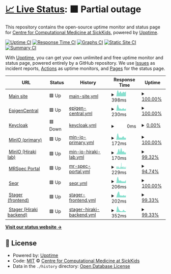 # [📈 Live Status](https://ccmbioinfo.github.io/status): <!--live status--> **🟧 Partial outage**

This repository contains the open-source uptime monitor and status page for [Centre for Computational Medicine at SickKids](https://ccm.sickkids.ca), powered by [Upptime](https://github.com/upptime/upptime).

[![Uptime CI](https://github.com/ccmbioinfo/status/workflows/Uptime%20CI/badge.svg)](https://github.com/ccmbioinfo/status/actions?query=workflow%3A%22Uptime+CI%22)
[![Response Time CI](https://github.com/ccmbioinfo/status/workflows/Response%20Time%20CI/badge.svg)](https://github.com/ccmbioinfo/status/actions?query=workflow%3A%22Response+Time+CI%22)
[![Graphs CI](https://github.com/ccmbioinfo/status/workflows/Graphs%20CI/badge.svg)](https://github.com/ccmbioinfo/status/actions?query=workflow%3A%22Graphs+CI%22)
[![Static Site CI](https://github.com/ccmbioinfo/status/workflows/Static%20Site%20CI/badge.svg)](https://github.com/ccmbioinfo/status/actions?query=workflow%3A%22Static+Site+CI%22)
[![Summary CI](https://github.com/ccmbioinfo/status/workflows/Summary%20CI/badge.svg)](https://github.com/ccmbioinfo/status/actions?query=workflow%3A%22Summary+CI%22)

With [Upptime](https://upptime.js.org), you can get your own unlimited and free uptime monitor and status page, powered entirely by a GitHub repository. We use [Issues](https://github.com/ccmbioinfo/status/issues) as incident reports, [Actions](https://github.com/ccmbioinfo/status/actions) as uptime monitors, and [Pages](https://ccmbioinfo.github.io/status) for the status page.

<!--start: status pages-->
<!-- This summary is generated by Upptime (https://github.com/upptime/upptime) -->
<!-- Do not edit this manually, your changes will be overwritten -->
<!-- prettier-ignore -->
| URL | Status | History | Response Time | Uptime |
| --- | ------ | ------- | ------------- | ------ |
| <img alt="" src="https://icons.duckduckgo.com/ip3/ccm.sickkids.ca.ico" height="13"> [Main site](https://ccm.sickkids.ca) | 🟩 Up | [main-site.yml](https://github.com/ccmbioinfo/status/commits/HEAD/history/main-site.yml) | <details><summary><img alt="Response time graph" src="./graphs/main-site/response-time-week.png" height="20"> 398ms</summary><br><a href="https://status.ccm.sickkids.ca/history/main-site"><img alt="Response time 538" src="https://img.shields.io/endpoint?url=https%3A%2F%2Fraw.githubusercontent.com%2Fccmbioinfo%2Fstatus%2FHEAD%2Fapi%2Fmain-site%2Fresponse-time.json"></a><br><a href="https://status.ccm.sickkids.ca/history/main-site"><img alt="24-hour response time 452" src="https://img.shields.io/endpoint?url=https%3A%2F%2Fraw.githubusercontent.com%2Fccmbioinfo%2Fstatus%2FHEAD%2Fapi%2Fmain-site%2Fresponse-time-day.json"></a><br><a href="https://status.ccm.sickkids.ca/history/main-site"><img alt="7-day response time 398" src="https://img.shields.io/endpoint?url=https%3A%2F%2Fraw.githubusercontent.com%2Fccmbioinfo%2Fstatus%2FHEAD%2Fapi%2Fmain-site%2Fresponse-time-week.json"></a><br><a href="https://status.ccm.sickkids.ca/history/main-site"><img alt="30-day response time 458" src="https://img.shields.io/endpoint?url=https%3A%2F%2Fraw.githubusercontent.com%2Fccmbioinfo%2Fstatus%2FHEAD%2Fapi%2Fmain-site%2Fresponse-time-month.json"></a><br><a href="https://status.ccm.sickkids.ca/history/main-site"><img alt="1-year response time 546" src="https://img.shields.io/endpoint?url=https%3A%2F%2Fraw.githubusercontent.com%2Fccmbioinfo%2Fstatus%2FHEAD%2Fapi%2Fmain-site%2Fresponse-time-year.json"></a></details> | <details><summary><a href="https://status.ccm.sickkids.ca/history/main-site">100.00%</a></summary><a href="https://status.ccm.sickkids.ca/history/main-site"><img alt="All-time uptime 99.83%" src="https://img.shields.io/endpoint?url=https%3A%2F%2Fraw.githubusercontent.com%2Fccmbioinfo%2Fstatus%2FHEAD%2Fapi%2Fmain-site%2Fuptime.json"></a><br><a href="https://status.ccm.sickkids.ca/history/main-site"><img alt="24-hour uptime 100.00%" src="https://img.shields.io/endpoint?url=https%3A%2F%2Fraw.githubusercontent.com%2Fccmbioinfo%2Fstatus%2FHEAD%2Fapi%2Fmain-site%2Fuptime-day.json"></a><br><a href="https://status.ccm.sickkids.ca/history/main-site"><img alt="7-day uptime 100.00%" src="https://img.shields.io/endpoint?url=https%3A%2F%2Fraw.githubusercontent.com%2Fccmbioinfo%2Fstatus%2FHEAD%2Fapi%2Fmain-site%2Fuptime-week.json"></a><br><a href="https://status.ccm.sickkids.ca/history/main-site"><img alt="30-day uptime 100.00%" src="https://img.shields.io/endpoint?url=https%3A%2F%2Fraw.githubusercontent.com%2Fccmbioinfo%2Fstatus%2FHEAD%2Fapi%2Fmain-site%2Fuptime-month.json"></a><br><a href="https://status.ccm.sickkids.ca/history/main-site"><img alt="1-year uptime 99.66%" src="https://img.shields.io/endpoint?url=https%3A%2F%2Fraw.githubusercontent.com%2Fccmbioinfo%2Fstatus%2FHEAD%2Fapi%2Fmain-site%2Fuptime-year.json"></a></details>
| <img alt="" src="https://icons.duckduckgo.com/ip3/epigen.ccm.sickkids.ca.ico" height="13"> [EpigenCentral](https://epigen.ccm.sickkids.ca) | 🟩 Up | [epigen-central.yml](https://github.com/ccmbioinfo/status/commits/HEAD/history/epigen-central.yml) | <details><summary><img alt="Response time graph" src="./graphs/epigen-central/response-time-week.png" height="20"> 230ms</summary><br><a href="https://status.ccm.sickkids.ca/history/epigen-central"><img alt="Response time 287" src="https://img.shields.io/endpoint?url=https%3A%2F%2Fraw.githubusercontent.com%2Fccmbioinfo%2Fstatus%2FHEAD%2Fapi%2Fepigen-central%2Fresponse-time.json"></a><br><a href="https://status.ccm.sickkids.ca/history/epigen-central"><img alt="24-hour response time 199" src="https://img.shields.io/endpoint?url=https%3A%2F%2Fraw.githubusercontent.com%2Fccmbioinfo%2Fstatus%2FHEAD%2Fapi%2Fepigen-central%2Fresponse-time-day.json"></a><br><a href="https://status.ccm.sickkids.ca/history/epigen-central"><img alt="7-day response time 230" src="https://img.shields.io/endpoint?url=https%3A%2F%2Fraw.githubusercontent.com%2Fccmbioinfo%2Fstatus%2FHEAD%2Fapi%2Fepigen-central%2Fresponse-time-week.json"></a><br><a href="https://status.ccm.sickkids.ca/history/epigen-central"><img alt="30-day response time 253" src="https://img.shields.io/endpoint?url=https%3A%2F%2Fraw.githubusercontent.com%2Fccmbioinfo%2Fstatus%2FHEAD%2Fapi%2Fepigen-central%2Fresponse-time-month.json"></a><br><a href="https://status.ccm.sickkids.ca/history/epigen-central"><img alt="1-year response time 282" src="https://img.shields.io/endpoint?url=https%3A%2F%2Fraw.githubusercontent.com%2Fccmbioinfo%2Fstatus%2FHEAD%2Fapi%2Fepigen-central%2Fresponse-time-year.json"></a></details> | <details><summary><a href="https://status.ccm.sickkids.ca/history/epigen-central">100.00%</a></summary><a href="https://status.ccm.sickkids.ca/history/epigen-central"><img alt="All-time uptime 99.66%" src="https://img.shields.io/endpoint?url=https%3A%2F%2Fraw.githubusercontent.com%2Fccmbioinfo%2Fstatus%2FHEAD%2Fapi%2Fepigen-central%2Fuptime.json"></a><br><a href="https://status.ccm.sickkids.ca/history/epigen-central"><img alt="24-hour uptime 100.00%" src="https://img.shields.io/endpoint?url=https%3A%2F%2Fraw.githubusercontent.com%2Fccmbioinfo%2Fstatus%2FHEAD%2Fapi%2Fepigen-central%2Fuptime-day.json"></a><br><a href="https://status.ccm.sickkids.ca/history/epigen-central"><img alt="7-day uptime 100.00%" src="https://img.shields.io/endpoint?url=https%3A%2F%2Fraw.githubusercontent.com%2Fccmbioinfo%2Fstatus%2FHEAD%2Fapi%2Fepigen-central%2Fuptime-week.json"></a><br><a href="https://status.ccm.sickkids.ca/history/epigen-central"><img alt="30-day uptime 100.00%" src="https://img.shields.io/endpoint?url=https%3A%2F%2Fraw.githubusercontent.com%2Fccmbioinfo%2Fstatus%2FHEAD%2Fapi%2Fepigen-central%2Fuptime-month.json"></a><br><a href="https://status.ccm.sickkids.ca/history/epigen-central"><img alt="1-year uptime 99.53%" src="https://img.shields.io/endpoint?url=https%3A%2F%2Fraw.githubusercontent.com%2Fccmbioinfo%2Fstatus%2FHEAD%2Fapi%2Fepigen-central%2Fuptime-year.json"></a></details>
| <img alt="" src="https://icons.duckduckgo.com/ip3/sso.ccm.sickkids.ca.ico" height="13"> [Keycloak](https://sso.ccm.sickkids.ca) | 🟥 Down | [keycloak.yml](https://github.com/ccmbioinfo/status/commits/HEAD/history/keycloak.yml) | <details><summary><img alt="Response time graph" src="./graphs/keycloak/response-time-week.png" height="20"> 0ms</summary><br><a href="https://status.ccm.sickkids.ca/history/keycloak"><img alt="Response time 353" src="https://img.shields.io/endpoint?url=https%3A%2F%2Fraw.githubusercontent.com%2Fccmbioinfo%2Fstatus%2FHEAD%2Fapi%2Fkeycloak%2Fresponse-time.json"></a><br><a href="https://status.ccm.sickkids.ca/history/keycloak"><img alt="24-hour response time 0" src="https://img.shields.io/endpoint?url=https%3A%2F%2Fraw.githubusercontent.com%2Fccmbioinfo%2Fstatus%2FHEAD%2Fapi%2Fkeycloak%2Fresponse-time-day.json"></a><br><a href="https://status.ccm.sickkids.ca/history/keycloak"><img alt="7-day response time 0" src="https://img.shields.io/endpoint?url=https%3A%2F%2Fraw.githubusercontent.com%2Fccmbioinfo%2Fstatus%2FHEAD%2Fapi%2Fkeycloak%2Fresponse-time-week.json"></a><br><a href="https://status.ccm.sickkids.ca/history/keycloak"><img alt="30-day response time 0" src="https://img.shields.io/endpoint?url=https%3A%2F%2Fraw.githubusercontent.com%2Fccmbioinfo%2Fstatus%2FHEAD%2Fapi%2Fkeycloak%2Fresponse-time-month.json"></a><br><a href="https://status.ccm.sickkids.ca/history/keycloak"><img alt="1-year response time 0" src="https://img.shields.io/endpoint?url=https%3A%2F%2Fraw.githubusercontent.com%2Fccmbioinfo%2Fstatus%2FHEAD%2Fapi%2Fkeycloak%2Fresponse-time-year.json"></a></details> | <details><summary><a href="https://status.ccm.sickkids.ca/history/keycloak">0.00%</a></summary><a href="https://status.ccm.sickkids.ca/history/keycloak"><img alt="All-time uptime 44.94%" src="https://img.shields.io/endpoint?url=https%3A%2F%2Fraw.githubusercontent.com%2Fccmbioinfo%2Fstatus%2FHEAD%2Fapi%2Fkeycloak%2Fuptime.json"></a><br><a href="https://status.ccm.sickkids.ca/history/keycloak"><img alt="24-hour uptime 0.00%" src="https://img.shields.io/endpoint?url=https%3A%2F%2Fraw.githubusercontent.com%2Fccmbioinfo%2Fstatus%2FHEAD%2Fapi%2Fkeycloak%2Fuptime-day.json"></a><br><a href="https://status.ccm.sickkids.ca/history/keycloak"><img alt="7-day uptime 0.00%" src="https://img.shields.io/endpoint?url=https%3A%2F%2Fraw.githubusercontent.com%2Fccmbioinfo%2Fstatus%2FHEAD%2Fapi%2Fkeycloak%2Fuptime-week.json"></a><br><a href="https://status.ccm.sickkids.ca/history/keycloak"><img alt="30-day uptime 0.00%" src="https://img.shields.io/endpoint?url=https%3A%2F%2Fraw.githubusercontent.com%2Fccmbioinfo%2Fstatus%2FHEAD%2Fapi%2Fkeycloak%2Fuptime-month.json"></a><br><a href="https://status.ccm.sickkids.ca/history/keycloak"><img alt="1-year uptime 0.00%" src="https://img.shields.io/endpoint?url=https%3A%2F%2Fraw.githubusercontent.com%2Fccmbioinfo%2Fstatus%2FHEAD%2Fapi%2Fkeycloak%2Fuptime-year.json"></a></details>
| <img alt="" src="https://icons.duckduckgo.com/ip3/minio.ccm.sickkids.ca.ico" height="13"> [MinIO (primary)](https://minio.ccm.sickkids.ca/minio/health/live) | 🟩 Up | [min-io-primary.yml](https://github.com/ccmbioinfo/status/commits/HEAD/history/min-io-primary.yml) | <details><summary><img alt="Response time graph" src="./graphs/min-io-primary/response-time-week.png" height="20"> 172ms</summary><br><a href="https://status.ccm.sickkids.ca/history/min-io-primary"><img alt="Response time 219" src="https://img.shields.io/endpoint?url=https%3A%2F%2Fraw.githubusercontent.com%2Fccmbioinfo%2Fstatus%2FHEAD%2Fapi%2Fmin-io-primary%2Fresponse-time.json"></a><br><a href="https://status.ccm.sickkids.ca/history/min-io-primary"><img alt="24-hour response time 125" src="https://img.shields.io/endpoint?url=https%3A%2F%2Fraw.githubusercontent.com%2Fccmbioinfo%2Fstatus%2FHEAD%2Fapi%2Fmin-io-primary%2Fresponse-time-day.json"></a><br><a href="https://status.ccm.sickkids.ca/history/min-io-primary"><img alt="7-day response time 172" src="https://img.shields.io/endpoint?url=https%3A%2F%2Fraw.githubusercontent.com%2Fccmbioinfo%2Fstatus%2FHEAD%2Fapi%2Fmin-io-primary%2Fresponse-time-week.json"></a><br><a href="https://status.ccm.sickkids.ca/history/min-io-primary"><img alt="30-day response time 198" src="https://img.shields.io/endpoint?url=https%3A%2F%2Fraw.githubusercontent.com%2Fccmbioinfo%2Fstatus%2FHEAD%2Fapi%2Fmin-io-primary%2Fresponse-time-month.json"></a><br><a href="https://status.ccm.sickkids.ca/history/min-io-primary"><img alt="1-year response time 204" src="https://img.shields.io/endpoint?url=https%3A%2F%2Fraw.githubusercontent.com%2Fccmbioinfo%2Fstatus%2FHEAD%2Fapi%2Fmin-io-primary%2Fresponse-time-year.json"></a></details> | <details><summary><a href="https://status.ccm.sickkids.ca/history/min-io-primary">100.00%</a></summary><a href="https://status.ccm.sickkids.ca/history/min-io-primary"><img alt="All-time uptime 99.80%" src="https://img.shields.io/endpoint?url=https%3A%2F%2Fraw.githubusercontent.com%2Fccmbioinfo%2Fstatus%2FHEAD%2Fapi%2Fmin-io-primary%2Fuptime.json"></a><br><a href="https://status.ccm.sickkids.ca/history/min-io-primary"><img alt="24-hour uptime 100.00%" src="https://img.shields.io/endpoint?url=https%3A%2F%2Fraw.githubusercontent.com%2Fccmbioinfo%2Fstatus%2FHEAD%2Fapi%2Fmin-io-primary%2Fuptime-day.json"></a><br><a href="https://status.ccm.sickkids.ca/history/min-io-primary"><img alt="7-day uptime 100.00%" src="https://img.shields.io/endpoint?url=https%3A%2F%2Fraw.githubusercontent.com%2Fccmbioinfo%2Fstatus%2FHEAD%2Fapi%2Fmin-io-primary%2Fuptime-week.json"></a><br><a href="https://status.ccm.sickkids.ca/history/min-io-primary"><img alt="30-day uptime 100.00%" src="https://img.shields.io/endpoint?url=https%3A%2F%2Fraw.githubusercontent.com%2Fccmbioinfo%2Fstatus%2FHEAD%2Fapi%2Fmin-io-primary%2Fuptime-month.json"></a><br><a href="https://status.ccm.sickkids.ca/history/min-io-primary"><img alt="1-year uptime 99.66%" src="https://img.shields.io/endpoint?url=https%3A%2F%2Fraw.githubusercontent.com%2Fccmbioinfo%2Fstatus%2FHEAD%2Fapi%2Fmin-io-primary%2Fuptime-year.json"></a></details>
| <img alt="" src="https://icons.duckduckgo.com/ip3/minio-hiraki.ccm.sickkids.ca.ico" height="13"> [MinIO (Hiraki lab)](https://minio-hiraki.ccm.sickkids.ca/minio/health/live) | 🟩 Up | [min-io-hiraki-lab.yml](https://github.com/ccmbioinfo/status/commits/HEAD/history/min-io-hiraki-lab.yml) | <details><summary><img alt="Response time graph" src="./graphs/min-io-hiraki-lab/response-time-week.png" height="20"> 170ms</summary><br><a href="https://status.ccm.sickkids.ca/history/min-io-hiraki-lab"><img alt="Response time 220" src="https://img.shields.io/endpoint?url=https%3A%2F%2Fraw.githubusercontent.com%2Fccmbioinfo%2Fstatus%2FHEAD%2Fapi%2Fmin-io-hiraki-lab%2Fresponse-time.json"></a><br><a href="https://status.ccm.sickkids.ca/history/min-io-hiraki-lab"><img alt="24-hour response time 111" src="https://img.shields.io/endpoint?url=https%3A%2F%2Fraw.githubusercontent.com%2Fccmbioinfo%2Fstatus%2FHEAD%2Fapi%2Fmin-io-hiraki-lab%2Fresponse-time-day.json"></a><br><a href="https://status.ccm.sickkids.ca/history/min-io-hiraki-lab"><img alt="7-day response time 170" src="https://img.shields.io/endpoint?url=https%3A%2F%2Fraw.githubusercontent.com%2Fccmbioinfo%2Fstatus%2FHEAD%2Fapi%2Fmin-io-hiraki-lab%2Fresponse-time-week.json"></a><br><a href="https://status.ccm.sickkids.ca/history/min-io-hiraki-lab"><img alt="30-day response time 210" src="https://img.shields.io/endpoint?url=https%3A%2F%2Fraw.githubusercontent.com%2Fccmbioinfo%2Fstatus%2FHEAD%2Fapi%2Fmin-io-hiraki-lab%2Fresponse-time-month.json"></a><br><a href="https://status.ccm.sickkids.ca/history/min-io-hiraki-lab"><img alt="1-year response time 207" src="https://img.shields.io/endpoint?url=https%3A%2F%2Fraw.githubusercontent.com%2Fccmbioinfo%2Fstatus%2FHEAD%2Fapi%2Fmin-io-hiraki-lab%2Fresponse-time-year.json"></a></details> | <details><summary><a href="https://status.ccm.sickkids.ca/history/min-io-hiraki-lab">99.32%</a></summary><a href="https://status.ccm.sickkids.ca/history/min-io-hiraki-lab"><img alt="All-time uptime 99.83%" src="https://img.shields.io/endpoint?url=https%3A%2F%2Fraw.githubusercontent.com%2Fccmbioinfo%2Fstatus%2FHEAD%2Fapi%2Fmin-io-hiraki-lab%2Fuptime.json"></a><br><a href="https://status.ccm.sickkids.ca/history/min-io-hiraki-lab"><img alt="24-hour uptime 100.00%" src="https://img.shields.io/endpoint?url=https%3A%2F%2Fraw.githubusercontent.com%2Fccmbioinfo%2Fstatus%2FHEAD%2Fapi%2Fmin-io-hiraki-lab%2Fuptime-day.json"></a><br><a href="https://status.ccm.sickkids.ca/history/min-io-hiraki-lab"><img alt="7-day uptime 99.32%" src="https://img.shields.io/endpoint?url=https%3A%2F%2Fraw.githubusercontent.com%2Fccmbioinfo%2Fstatus%2FHEAD%2Fapi%2Fmin-io-hiraki-lab%2Fuptime-week.json"></a><br><a href="https://status.ccm.sickkids.ca/history/min-io-hiraki-lab"><img alt="30-day uptime 99.84%" src="https://img.shields.io/endpoint?url=https%3A%2F%2Fraw.githubusercontent.com%2Fccmbioinfo%2Fstatus%2FHEAD%2Fapi%2Fmin-io-hiraki-lab%2Fuptime-month.json"></a><br><a href="https://status.ccm.sickkids.ca/history/min-io-hiraki-lab"><img alt="1-year uptime 99.65%" src="https://img.shields.io/endpoint?url=https%3A%2F%2Fraw.githubusercontent.com%2Fccmbioinfo%2Fstatus%2FHEAD%2Fapi%2Fmin-io-hiraki-lab%2Fuptime-year.json"></a></details>
| <img alt="" src="https://icons.duckduckgo.com/ip3/mrspec.ccm.sickkids.ca.ico" height="13"> [MRSpec Portal](https://mrspec.ccm.sickkids.ca) | 🟩 Up | [mr-spec-portal.yml](https://github.com/ccmbioinfo/status/commits/HEAD/history/mr-spec-portal.yml) | <details><summary><img alt="Response time graph" src="./graphs/mr-spec-portal/response-time-week.png" height="20"> 229ms</summary><br><a href="https://status.ccm.sickkids.ca/history/mr-spec-portal"><img alt="Response time 404" src="https://img.shields.io/endpoint?url=https%3A%2F%2Fraw.githubusercontent.com%2Fccmbioinfo%2Fstatus%2FHEAD%2Fapi%2Fmr-spec-portal%2Fresponse-time.json"></a><br><a href="https://status.ccm.sickkids.ca/history/mr-spec-portal"><img alt="24-hour response time 199" src="https://img.shields.io/endpoint?url=https%3A%2F%2Fraw.githubusercontent.com%2Fccmbioinfo%2Fstatus%2FHEAD%2Fapi%2Fmr-spec-portal%2Fresponse-time-day.json"></a><br><a href="https://status.ccm.sickkids.ca/history/mr-spec-portal"><img alt="7-day response time 229" src="https://img.shields.io/endpoint?url=https%3A%2F%2Fraw.githubusercontent.com%2Fccmbioinfo%2Fstatus%2FHEAD%2Fapi%2Fmr-spec-portal%2Fresponse-time-week.json"></a><br><a href="https://status.ccm.sickkids.ca/history/mr-spec-portal"><img alt="30-day response time 498" src="https://img.shields.io/endpoint?url=https%3A%2F%2Fraw.githubusercontent.com%2Fccmbioinfo%2Fstatus%2FHEAD%2Fapi%2Fmr-spec-portal%2Fresponse-time-month.json"></a><br><a href="https://status.ccm.sickkids.ca/history/mr-spec-portal"><img alt="1-year response time 413" src="https://img.shields.io/endpoint?url=https%3A%2F%2Fraw.githubusercontent.com%2Fccmbioinfo%2Fstatus%2FHEAD%2Fapi%2Fmr-spec-portal%2Fresponse-time-year.json"></a></details> | <details><summary><a href="https://status.ccm.sickkids.ca/history/mr-spec-portal">94.74%</a></summary><a href="https://status.ccm.sickkids.ca/history/mr-spec-portal"><img alt="All-time uptime 99.39%" src="https://img.shields.io/endpoint?url=https%3A%2F%2Fraw.githubusercontent.com%2Fccmbioinfo%2Fstatus%2FHEAD%2Fapi%2Fmr-spec-portal%2Fuptime.json"></a><br><a href="https://status.ccm.sickkids.ca/history/mr-spec-portal"><img alt="24-hour uptime 93.86%" src="https://img.shields.io/endpoint?url=https%3A%2F%2Fraw.githubusercontent.com%2Fccmbioinfo%2Fstatus%2FHEAD%2Fapi%2Fmr-spec-portal%2Fuptime-day.json"></a><br><a href="https://status.ccm.sickkids.ca/history/mr-spec-portal"><img alt="7-day uptime 94.74%" src="https://img.shields.io/endpoint?url=https%3A%2F%2Fraw.githubusercontent.com%2Fccmbioinfo%2Fstatus%2FHEAD%2Fapi%2Fmr-spec-portal%2Fuptime-week.json"></a><br><a href="https://status.ccm.sickkids.ca/history/mr-spec-portal"><img alt="30-day uptime 97.10%" src="https://img.shields.io/endpoint?url=https%3A%2F%2Fraw.githubusercontent.com%2Fccmbioinfo%2Fstatus%2FHEAD%2Fapi%2Fmr-spec-portal%2Fuptime-month.json"></a><br><a href="https://status.ccm.sickkids.ca/history/mr-spec-portal"><img alt="1-year uptime 99.19%" src="https://img.shields.io/endpoint?url=https%3A%2F%2Fraw.githubusercontent.com%2Fccmbioinfo%2Fstatus%2FHEAD%2Fapi%2Fmr-spec-portal%2Fuptime-year.json"></a></details>
| <img alt="" src="https://icons.duckduckgo.com/ip3/seqr.ccm.sickkids.ca.ico" height="13"> [Seqr](https://seqr.ccm.sickkids.ca) | 🟩 Up | [seqr.yml](https://github.com/ccmbioinfo/status/commits/HEAD/history/seqr.yml) | <details><summary><img alt="Response time graph" src="./graphs/seqr/response-time-week.png" height="20"> 206ms</summary><br><a href="https://status.ccm.sickkids.ca/history/seqr"><img alt="Response time 303" src="https://img.shields.io/endpoint?url=https%3A%2F%2Fraw.githubusercontent.com%2Fccmbioinfo%2Fstatus%2FHEAD%2Fapi%2Fseqr%2Fresponse-time.json"></a><br><a href="https://status.ccm.sickkids.ca/history/seqr"><img alt="24-hour response time 226" src="https://img.shields.io/endpoint?url=https%3A%2F%2Fraw.githubusercontent.com%2Fccmbioinfo%2Fstatus%2FHEAD%2Fapi%2Fseqr%2Fresponse-time-day.json"></a><br><a href="https://status.ccm.sickkids.ca/history/seqr"><img alt="7-day response time 206" src="https://img.shields.io/endpoint?url=https%3A%2F%2Fraw.githubusercontent.com%2Fccmbioinfo%2Fstatus%2FHEAD%2Fapi%2Fseqr%2Fresponse-time-week.json"></a><br><a href="https://status.ccm.sickkids.ca/history/seqr"><img alt="30-day response time 203" src="https://img.shields.io/endpoint?url=https%3A%2F%2Fraw.githubusercontent.com%2Fccmbioinfo%2Fstatus%2FHEAD%2Fapi%2Fseqr%2Fresponse-time-month.json"></a><br><a href="https://status.ccm.sickkids.ca/history/seqr"><img alt="1-year response time 243" src="https://img.shields.io/endpoint?url=https%3A%2F%2Fraw.githubusercontent.com%2Fccmbioinfo%2Fstatus%2FHEAD%2Fapi%2Fseqr%2Fresponse-time-year.json"></a></details> | <details><summary><a href="https://status.ccm.sickkids.ca/history/seqr">100.00%</a></summary><a href="https://status.ccm.sickkids.ca/history/seqr"><img alt="All-time uptime 99.64%" src="https://img.shields.io/endpoint?url=https%3A%2F%2Fraw.githubusercontent.com%2Fccmbioinfo%2Fstatus%2FHEAD%2Fapi%2Fseqr%2Fuptime.json"></a><br><a href="https://status.ccm.sickkids.ca/history/seqr"><img alt="24-hour uptime 100.00%" src="https://img.shields.io/endpoint?url=https%3A%2F%2Fraw.githubusercontent.com%2Fccmbioinfo%2Fstatus%2FHEAD%2Fapi%2Fseqr%2Fuptime-day.json"></a><br><a href="https://status.ccm.sickkids.ca/history/seqr"><img alt="7-day uptime 100.00%" src="https://img.shields.io/endpoint?url=https%3A%2F%2Fraw.githubusercontent.com%2Fccmbioinfo%2Fstatus%2FHEAD%2Fapi%2Fseqr%2Fuptime-week.json"></a><br><a href="https://status.ccm.sickkids.ca/history/seqr"><img alt="30-day uptime 100.00%" src="https://img.shields.io/endpoint?url=https%3A%2F%2Fraw.githubusercontent.com%2Fccmbioinfo%2Fstatus%2FHEAD%2Fapi%2Fseqr%2Fuptime-month.json"></a><br><a href="https://status.ccm.sickkids.ca/history/seqr"><img alt="1-year uptime 99.65%" src="https://img.shields.io/endpoint?url=https%3A%2F%2Fraw.githubusercontent.com%2Fccmbioinfo%2Fstatus%2FHEAD%2Fapi%2Fseqr%2Fuptime-year.json"></a></details>
| <img alt="" src="https://icons.duckduckgo.com/ip3/stager.ccm.sickkids.ca.ico" height="13"> [Stager (frontend)](https://stager.ccm.sickkids.ca) | 🟩 Up | [stager-frontend.yml](https://github.com/ccmbioinfo/status/commits/HEAD/history/stager-frontend.yml) | <details><summary><img alt="Response time graph" src="./graphs/stager-frontend/response-time-week.png" height="20"> 202ms</summary><br><a href="https://status.ccm.sickkids.ca/history/stager-frontend"><img alt="Response time 508" src="https://img.shields.io/endpoint?url=https%3A%2F%2Fraw.githubusercontent.com%2Fccmbioinfo%2Fstatus%2FHEAD%2Fapi%2Fstager-frontend%2Fresponse-time.json"></a><br><a href="https://status.ccm.sickkids.ca/history/stager-frontend"><img alt="24-hour response time 154" src="https://img.shields.io/endpoint?url=https%3A%2F%2Fraw.githubusercontent.com%2Fccmbioinfo%2Fstatus%2FHEAD%2Fapi%2Fstager-frontend%2Fresponse-time-day.json"></a><br><a href="https://status.ccm.sickkids.ca/history/stager-frontend"><img alt="7-day response time 202" src="https://img.shields.io/endpoint?url=https%3A%2F%2Fraw.githubusercontent.com%2Fccmbioinfo%2Fstatus%2FHEAD%2Fapi%2Fstager-frontend%2Fresponse-time-week.json"></a><br><a href="https://status.ccm.sickkids.ca/history/stager-frontend"><img alt="30-day response time 218" src="https://img.shields.io/endpoint?url=https%3A%2F%2Fraw.githubusercontent.com%2Fccmbioinfo%2Fstatus%2FHEAD%2Fapi%2Fstager-frontend%2Fresponse-time-month.json"></a><br><a href="https://status.ccm.sickkids.ca/history/stager-frontend"><img alt="1-year response time 576" src="https://img.shields.io/endpoint?url=https%3A%2F%2Fraw.githubusercontent.com%2Fccmbioinfo%2Fstatus%2FHEAD%2Fapi%2Fstager-frontend%2Fresponse-time-year.json"></a></details> | <details><summary><a href="https://status.ccm.sickkids.ca/history/stager-frontend">99.33%</a></summary><a href="https://status.ccm.sickkids.ca/history/stager-frontend"><img alt="All-time uptime 99.59%" src="https://img.shields.io/endpoint?url=https%3A%2F%2Fraw.githubusercontent.com%2Fccmbioinfo%2Fstatus%2FHEAD%2Fapi%2Fstager-frontend%2Fuptime.json"></a><br><a href="https://status.ccm.sickkids.ca/history/stager-frontend"><img alt="24-hour uptime 100.00%" src="https://img.shields.io/endpoint?url=https%3A%2F%2Fraw.githubusercontent.com%2Fccmbioinfo%2Fstatus%2FHEAD%2Fapi%2Fstager-frontend%2Fuptime-day.json"></a><br><a href="https://status.ccm.sickkids.ca/history/stager-frontend"><img alt="7-day uptime 99.33%" src="https://img.shields.io/endpoint?url=https%3A%2F%2Fraw.githubusercontent.com%2Fccmbioinfo%2Fstatus%2FHEAD%2Fapi%2Fstager-frontend%2Fuptime-week.json"></a><br><a href="https://status.ccm.sickkids.ca/history/stager-frontend"><img alt="30-day uptime 99.85%" src="https://img.shields.io/endpoint?url=https%3A%2F%2Fraw.githubusercontent.com%2Fccmbioinfo%2Fstatus%2FHEAD%2Fapi%2Fstager-frontend%2Fuptime-month.json"></a><br><a href="https://status.ccm.sickkids.ca/history/stager-frontend"><img alt="1-year uptime 99.17%" src="https://img.shields.io/endpoint?url=https%3A%2F%2Fraw.githubusercontent.com%2Fccmbioinfo%2Fstatus%2FHEAD%2Fapi%2Fstager-frontend%2Fuptime-year.json"></a></details>
| <img alt="" src="https://icons.duckduckgo.com/ip3/stager-hiraki.ccm.sickkids.ca.ico" height="13"> [Stager (Hiraki backend)](https://stager-hiraki.ccm.sickkids.ca/api) | 🟩 Up | [stager-hiraki-backend.yml](https://github.com/ccmbioinfo/status/commits/HEAD/history/stager-hiraki-backend.yml) | <details><summary><img alt="Response time graph" src="./graphs/stager-hiraki-backend/response-time-week.png" height="20"> 352ms</summary><br><a href="https://status.ccm.sickkids.ca/history/stager-hiraki-backend"><img alt="Response time 276" src="https://img.shields.io/endpoint?url=https%3A%2F%2Fraw.githubusercontent.com%2Fccmbioinfo%2Fstatus%2FHEAD%2Fapi%2Fstager-hiraki-backend%2Fresponse-time.json"></a><br><a href="https://status.ccm.sickkids.ca/history/stager-hiraki-backend"><img alt="24-hour response time 166" src="https://img.shields.io/endpoint?url=https%3A%2F%2Fraw.githubusercontent.com%2Fccmbioinfo%2Fstatus%2FHEAD%2Fapi%2Fstager-hiraki-backend%2Fresponse-time-day.json"></a><br><a href="https://status.ccm.sickkids.ca/history/stager-hiraki-backend"><img alt="7-day response time 352" src="https://img.shields.io/endpoint?url=https%3A%2F%2Fraw.githubusercontent.com%2Fccmbioinfo%2Fstatus%2FHEAD%2Fapi%2Fstager-hiraki-backend%2Fresponse-time-week.json"></a><br><a href="https://status.ccm.sickkids.ca/history/stager-hiraki-backend"><img alt="30-day response time 286" src="https://img.shields.io/endpoint?url=https%3A%2F%2Fraw.githubusercontent.com%2Fccmbioinfo%2Fstatus%2FHEAD%2Fapi%2Fstager-hiraki-backend%2Fresponse-time-month.json"></a><br><a href="https://status.ccm.sickkids.ca/history/stager-hiraki-backend"><img alt="1-year response time 266" src="https://img.shields.io/endpoint?url=https%3A%2F%2Fraw.githubusercontent.com%2Fccmbioinfo%2Fstatus%2FHEAD%2Fapi%2Fstager-hiraki-backend%2Fresponse-time-year.json"></a></details> | <details><summary><a href="https://status.ccm.sickkids.ca/history/stager-hiraki-backend">99.33%</a></summary><a href="https://status.ccm.sickkids.ca/history/stager-hiraki-backend"><img alt="All-time uptime 99.81%" src="https://img.shields.io/endpoint?url=https%3A%2F%2Fraw.githubusercontent.com%2Fccmbioinfo%2Fstatus%2FHEAD%2Fapi%2Fstager-hiraki-backend%2Fuptime.json"></a><br><a href="https://status.ccm.sickkids.ca/history/stager-hiraki-backend"><img alt="24-hour uptime 100.00%" src="https://img.shields.io/endpoint?url=https%3A%2F%2Fraw.githubusercontent.com%2Fccmbioinfo%2Fstatus%2FHEAD%2Fapi%2Fstager-hiraki-backend%2Fuptime-day.json"></a><br><a href="https://status.ccm.sickkids.ca/history/stager-hiraki-backend"><img alt="7-day uptime 99.33%" src="https://img.shields.io/endpoint?url=https%3A%2F%2Fraw.githubusercontent.com%2Fccmbioinfo%2Fstatus%2FHEAD%2Fapi%2Fstager-hiraki-backend%2Fuptime-week.json"></a><br><a href="https://status.ccm.sickkids.ca/history/stager-hiraki-backend"><img alt="30-day uptime 99.85%" src="https://img.shields.io/endpoint?url=https%3A%2F%2Fraw.githubusercontent.com%2Fccmbioinfo%2Fstatus%2FHEAD%2Fapi%2Fstager-hiraki-backend%2Fuptime-month.json"></a><br><a href="https://status.ccm.sickkids.ca/history/stager-hiraki-backend"><img alt="1-year uptime 99.60%" src="https://img.shields.io/endpoint?url=https%3A%2F%2Fraw.githubusercontent.com%2Fccmbioinfo%2Fstatus%2FHEAD%2Fapi%2Fstager-hiraki-backend%2Fuptime-year.json"></a></details>

<!--end: status pages-->

[**Visit our status website →**](https://ccmbioinfo.github.io/status)

## 📄 License

- Powered by: [Upptime](https://github.com/upptime/upptime)
- Code: [MIT](./LICENSE) © [Centre for Computational Medicine at SickKids](https://ccm.sickkids.ca)
- Data in the `./history` directory: [Open Database License](https://opendatacommons.org/licenses/odbl/1-0/)
